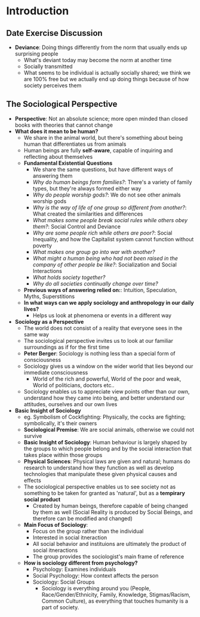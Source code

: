 # Introduction

## Date Exercise Discussion
* **Deviance**: Doing things differently from the norm that usually ends up surprising people
  * What's deviant today may become the norm at another time
  * Socially transmitted
  * What seems to be individual is actually socially shared; we think we are 100% free but we actually end up doing things because of how society perceives them

## The Sociological Perspective
* **Perspective**: Not an absolute science; more open minded than closed books with theories that cannot change
* **What does it mean to be human?**
  * We share in the animal world, but there's something about being human that differentiates us from animals
  * Human beings are fully **self-aware**, capable of inquiring and reflecting about themselves
  * **Fundamental Existential Questions**
    * We share the same questions, but have different ways of answering them
    * *Why do human beings form families?*: There's a variety of family types, but they're always formed either way
    * *Why do people worship gods?*: We do not see other animals worship gods
    * *Why is the way of life of one group so different from another?*: What created the similarities and differences
    * *What makes some people break social rules while others obey them?*: Social Control and Deviance
    * *Why are some people rich while others are poor?*: Social Inequality, and how the Capitalist system cannot function without poverty
    * *What makes one group go into war with another?*
    * *What might a human being who had not been raised in the company of other people be like?*: Socialization and Social Interactions
    * *What holds society together?*
    * *Why do all societies continually change over time?*
  * **Previous ways of answering relied on:**: Intuition, Speculation, Myths, Superstitions
  * **In what ways can we apply sociology and anthropology in our daily lives?**
    * Helps us look at phenomena or events in a different way
* **Sociology as a Perspective**
  * The world does not consist of a reality that everyone sees in the same way
  * The sociological perspective invites us to look at our familiar surroundings as if for the first time
  * **Peter Berger**: Sociology is nothing less than a special form of consciousness
  * Sociology gives us a window on the wider world that lies beyond our immediate consciousness
    * World of the rich and powerful, World of the poor and weak, World of politicians, doctors etc..
  * Sociology enables us to appreciate view points other than our own, understand how they came into being, and better understand our attitudes, ourselves and our own lives
* **Basic Insight of Sociology**
  * eg. Symbolism of Cockfighting: Physically, the cocks are fighting; symbolically, it's their owners
  * **Sociological Premise**: We are social animals, otherwise we could not survive
  * **Basic Insight of Sociology**: Human behaviour is largely shaped by the groups to which people belong and by the social interaction that takes place within those groups
  * **Physical Sciences**: Physical laws are given and natural; humans do research to understand how they function as well as develop technologies that manipulate these given physical causes and effects
  * The sociological perspective enables us to see society not as something to be taken for granted as 'natural', but as a **tempirary social product**
    * Created by human beings, therefore capable of being changed by them as well (Social Reality is produced by Social Beings, and therefore can be modified and changed)
  * **Main Focus of Sociology**: 
    * Focus on the group rather than the individual
    * Interested in social itneraction
    * All social behavior and instituions are ultimately the product of social itneractions
    * The group provides the sociologist's main frame of reference
  * **How is sociology different from psychology?**
    * Psychology: Examines individuals
    * Social Psychology: How context affects the person
    * Sociology: Social Groups
      * Sociology is everything around you (People, Race/Gender/Ethnicity, Family, Knowledge, Stigmas/Racism, Common Culture), as everything that touches humanity is a part of society.